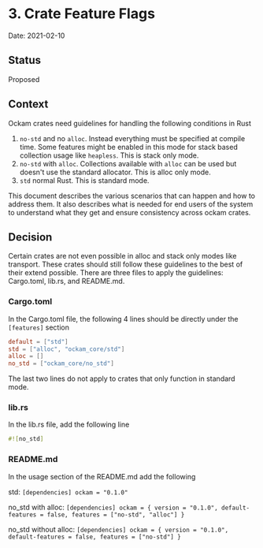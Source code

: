 # 3. Crate Feature Flags

Date: 2021-02-10

## Status

Proposed

## Context

Ockam crates need guidelines for handling the following conditions in Rust

1. `no-std` and no `alloc`. Instead everything must be specified at compile time. Some features might be enabled in this mode for stack based collection usage like `heapless`. This is stack only mode.
1. `no-std` with `alloc`. Collections available with `alloc` can be used but doesn't use the standard allocator. This is alloc only mode.
1. `std` normal Rust. This is standard mode.

This document describes the various scenarios that can happen and how to address them. It also describes what is needed for end users of the system to understand what they get and ensure consistency across ockam crates.


## Decision

Certain crates are not even possible in alloc and stack only modes like transport. These crates should still follow these guidelines to the best of their extend possible. There are three files to apply the guidelines: Cargo.toml, lib.rs, and README.md.

### Cargo.toml

In the Cargo.toml file, the following 4 lines should be directly under the `[features]` section

```toml
default = ["std"]
std = ["alloc", "ockam_core/std"]
alloc = []
no_std = ["ockam_core/no_std"]
```

The last two lines do not apply to crates that only function in standard mode.

### lib.rs

In the lib.rs file, add the following line

```rust
#![no_std]
```

### README.md

In the usage section of the README.md add the following

std:
    ```
    [dependencies]
    ockam = "0.1.0"
    ```

no\_std with alloc:
    ```
    [dependencies]
    ockam = { version = "0.1.0", default-features = false, features = ["no-std", "alloc"] }
    ```

no\_std without alloc:
    ```
    [dependencies]
    ockam = { version = "0.1.0", default-features = false, features = ["no-std"] }
    ```

